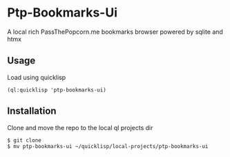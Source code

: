 # Ptp-Bookmarks-Ui

A local rich PassThePopcorn.me bookmarks browser powered by sqlite and htmx

## Usage

Load using quicklisp

``` common-lisp
(ql:quicklisp 'ptp-bookmarks-ui)

```

## Installation

Clone and move the repo to the local ql projects dir

``` shell
$ git clone 
$ mv ptp-bookmarks-ui ~/quicklisp/local-projects/ptp-bookmarks-ui
```

